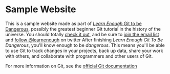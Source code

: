 # Sample Website

This is a sample website made as part of [*Learn Enough* Git to be Dangerous](http://learnenough.com/git-tutorial), possibly the greatest beginner Git tutorial in the history of the universe. You should totally [check it out](http://learnenough.com/git-tutorial), and be sure to [join the email list](http://learnenough.com/git-tutorial) and [follow @learnenough](http://twitter.com/learneough) on twitter
After finishing *Learn Enough Git To Be Dangerous*, you'll know enough to be *dangerous*. This means you'll be able to use Git to track changes in your projects, back up data, share your work with others, and collaborate with programmers and other users of Git.

For more information on Git, see the [official Git documentation](http://git-scm.com/)
